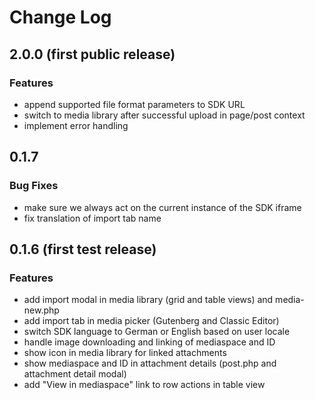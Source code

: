 # Change Log

## 2.0.0 (first public release)

### Features

* append supported file format parameters to SDK URL
* switch to media library after successful upload in page/post context
* implement error handling

## 0.1.7

### Bug Fixes

* make sure we always act on the current instance of the SDK iframe
* fix translation of import tab name

## 0.1.6 (first test release)

### Features

* add import modal in media library (grid and table views) and media-new.php
* add import tab in media picker (Gutenberg and Classic Editor)
* switch SDK language to German or English based on user locale
* handle image downloading and linking of mediaspace and ID
* show icon in media library for linked attachments
* show mediaspace and ID in attachment details (post.php and attachment detail modal)
* add "View in mediaspace" link to row actions in table view
